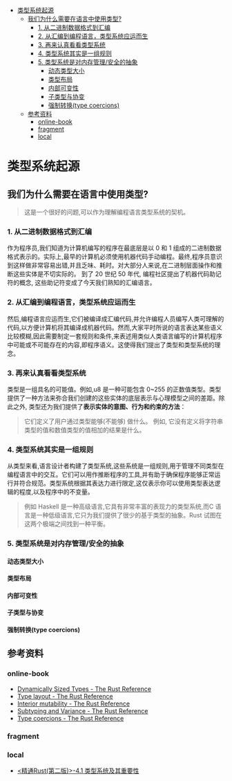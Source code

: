 <!--ts-->
* [类型系统起源](#类型系统起源)
   * [我们为什么需要在语言中使用类型?](#我们为什么需要在语言中使用类型)
      * [1. 从二进制数据格式到汇编](#1-从二进制数据格式到汇编)
      * [2. 从汇编到编程语言，类型系统应运而生](#2-从汇编到编程语言类型系统应运而生)
      * [3. 再来认真看看类型系统](#3-再来认真看看类型系统)
      * [4. 类型系统其实是一组规则](#4-类型系统其实是一组规则)
      * [5. 类型系统是对内存管理/安全的抽象](#5-类型系统是对内存管理安全的抽象)
         * [动态类型大小](#动态类型大小)
         * [类型布局](#类型布局)
         * [内部可变性](#内部可变性)
         * [子类型与协变](#子类型与协变)
         * [强制转换(type coercions)](#强制转换type-coercions)
   * [参考资料](#参考资料)
      * [online-book](#online-book)
      * [fragment](#fragment)
      * [local](#local)

<!-- Created by https://github.com/ekalinin/github-markdown-toc -->
<!-- Added by: runner, at: Wed Jul 27 13:35:29 UTC 2022 -->

<!--te-->

# 类型系统起源

## 我们为什么需要在语言中使用类型?

> 这是一个很好的问题,可以作为理解编程语言类型系统的契机。

### 1. 从二进制数据格式到汇编

作为程序员,我们知道为计算机编写的程序在最底层是以 0 和 1
组成的二进制数据格式表示的。实际上,最早的计算机必须使用机器代码手动编程。最终,程序员意识到这样做非常容易出错,并且乏味、耗时。对大部分人来说,在二进制层面操作和推断这些实体是不切实际的。 到了 20 世纪 50 年代,
编程社区提出了机器代码助记符的概念, 这些助记符变成了今天我们熟知的汇编语言。

### 2. 从汇编到编程语言，类型系统应运而生

然后,编程语言应运而生,它们被编译成汇编代码,并允许编程人员编写人类可理解的代码,以方便计算机将其编译成机器代码。然而,大家平时所说的语言表达某些语义比较模糊,因此需要制定一套规则和条件,来表述用类似人类语言编写的计算机程序中可能或不可能存在的内容,即程序语义。这使得我们提出了类型和类型系统的理念。

### 3. 再来认真看看类型系统

类型是一组具名的可能值。例如,u8 是一种可能包含 0~255 的正数值类型。类型提供了一种方法来弥合我们创建的这些实体的底层表示与心理模型之间的差距。除此之外, 类型还为我们提供了**表示实体的意图、行为和约束的方法**：

> 它们定义了用户通过类型能够(不能够) 做什么。 例如, 它没有定义将字符串类型的值和数值类型的值相加的结果是什么。

### 4. 类型系统其实是一组规则

从类型来看,语言设计者构建了类型系统,这些系统是一组规则,用于管理不同类型在编程语言中的交互。它们可以用作推断程序的工具,并有助于确保程序能够正常运行并符合规范。类型系统根据其表达力进行限定,这仅表示你可以使用类型表达逻辑的程度,以及程序中的不变量。

> 例如 Haskell 是一种高级语言,它具有非常丰富的表现力的类型系统,而C 语言是一种低级语言,它只为我们提供了很少的基于类型的抽象。Rust 试图在这两个极端之间找到一种平衡。

### 5. 类型系统是对内存管理/安全的抽象

#### 动态类型大小

#### 类型布局

#### 内部可变性

#### 子类型与协变

#### 强制转换(type coercions)

## 参考资料

### online-book

- [Dynamically Sized Types - The Rust Reference](https://doc.rust-lang.org/stable/reference/dynamically-sized-types.html)
- [Type layout - The Rust Reference](https://doc.rust-lang.org/stable/reference/type-layout.html)
- [Interior mutability - The Rust Reference](https://doc.rust-lang.org/stable/reference/interior-mutability.html)
- [Subtyping and Variance - The Rust Reference](https://doc.rust-lang.org/stable/reference/subtyping.html)
- [Type coercions - The Rust Reference](https://doc.rust-lang.org/stable/reference/type-coercions.html)

### fragment

### local

- [<精通Rust(第二版)>-4.1 类型系统及其重要性](marginnote3app://note/7D37028B-C1FB-47BC-AA50-4EBA22EB9CC7)

